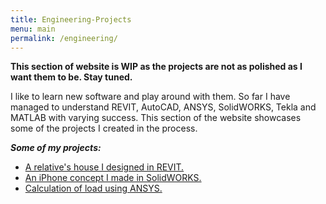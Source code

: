 ```yaml
---
title: Engineering-Projects
menu: main
permalink: /engineering/
---
```


**This section of website is WIP as the projects are not as polished as I want them to be. Stay tuned.**

I like to learn new software and play around with them. So far I have managed to understand REVIT, AutoCAD, ANSYS, SolidWORKS, Tekla and MATLAB with varying success. This section of the website showcases some of the projects I created in the process.

***Some of my projects:***

* <a href="/#eng1">A relative's house I designed in REVIT.</a>
* <a href="/#eng2">An iPhone concept I made in SolidWORKS.</a>
* <a href="/#eng3">Calculation of load using ANSYS.</a>
